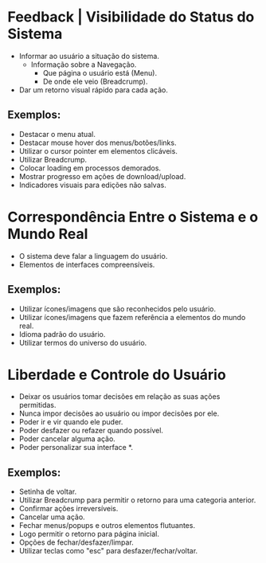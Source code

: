 # Feedback | Visibilidade do Status do Sistema

  - Informar ao usuário a situação do sistema.
    - Informação sobre a Navegação.
      - Que página o usuário está (Menu).
      - De onde ele veio (Breadcrump).
  - Dar um retorno visual rápido para cada ação.

## Exemplos:
  
  - Destacar o menu atual.
  - Destacar mouse hover dos menus/botões/links.
  - Utilizar o cursor pointer em elementos clicáveis.
  - Utilizar Breadcrump.
  - Colocar loading em processos demorados.
  - Mostrar progresso em ações de download/upload.
  - Indicadores visuais para edições não salvas.

# Correspondência Entre o Sistema e o Mundo Real

  - O sistema deve falar a linguagem do usuário.
  - Elementos de interfaces compreensíveis.


## Exemplos:

  - Utilizar ícones/imagens que são reconhecidos pelo usuário.
  - Utilizar ícones/imagens que fazem referência a elementos do mundo real.
  - Idioma padrão do usuário.
  - Utilizar termos do universo do usuário.

# Liberdade e Controle do Usuário

  - Deixar os usuários tomar decisões em relação as suas ações permitidas.
  - Nunca impor decisões ao usuário ou impor decisões por ele.
  - Poder ir e vir quando ele puder.
  - Poder desfazer ou refazer quando possível.
  - Poder cancelar alguma ação.
  - Poder personalizar sua interface *.

## Exemplos:

  - Setinha de voltar.
  - Utilizar Breadcrump para permitir o retorno para uma categoria anterior.
  - Confirmar ações irreversíveis.
  - Cancelar uma ação.
  - Fechar menus/popups e outros elementos flutuantes.
  - Logo permitir o retorno para página inicial.
  - Opções de fechar/desfazer/limpar.
  - Utilizar teclas como "esc" para desfazer/fechar/voltar.
